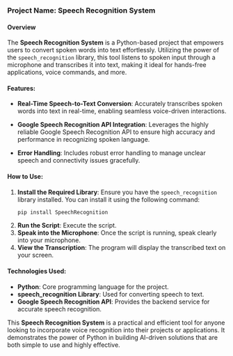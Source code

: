 ### Project Name: Speech Recognition System

#### Overview

The **Speech Recognition System** is a Python-based project that empowers users to convert spoken words into text effortlessly. Utilizing the power of the `speech_recognition` library, this tool listens to spoken input through a microphone and transcribes it into text, making it ideal for hands-free applications, voice commands, and more.

#### Features:

- **Real-Time Speech-to-Text Conversion**: Accurately transcribes spoken words into text in real-time, enabling seamless voice-driven interactions.
  
- **Google Speech Recognition API Integration**: Leverages the highly reliable Google Speech Recognition API to ensure high accuracy and performance in recognizing spoken language.
  
- **Error Handling**: Includes robust error handling to manage unclear speech and connectivity issues gracefully.

#### How to Use:

1. **Install the Required Library**: Ensure you have the `speech_recognition` library installed. You can install it using the following command:
   ```bash
   pip install SpeechRecognition
   ```
2. **Run the Script**: Execute the script.
3. **Speak into the Microphone**: Once the script is running, speak clearly into your microphone.
4. **View the Transcription**: The program will display the transcribed text on your screen.

#### Technologies Used:

- **Python**: Core programming language for the project.
- **speech_recognition Library**: Used for converting speech to text.
- **Google Speech Recognition API**: Provides the backend service for accurate speech recognition.

This **Speech Recognition System** is a practical and efficient tool for anyone looking to incorporate voice recognition into their projects or applications. It demonstrates the power of Python in building AI-driven solutions that are both simple to use and highly effective.
